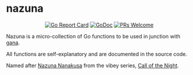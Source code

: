 # nazuna

<div id='badges' align='center'>

[![Go Report Card](https://goreportcard.com/badge/github.com/thecsw/nazuna)](https://goreportcard.com/report/github.com/thecsw/nazuna)
[![GoDoc](https://godoc.org/github.com/thecsw/nazuna?status.svg)](https://godoc.org/github.com/thecsw/nazuna)
[![PRs Welcome](https://img.shields.io/badge/PRs-welcome-brightgreen.svg?style=flat-square)](http://makeapullrequest.com)

</div>


Nazuna is a micro-collection of Go functions to be used in junction 
with [gana](https://github.com/thecsw/gana).

All functions are self-explanatory and are documented in the source code.

Named after [Nazuna Nanakusa](https://call-of-the-night.fandom.com/wiki/Nazuna_Nanakusa)
from the vibey series, [Call of the Night](https://en.wikipedia.org/wiki/Call_of_the_Night).
